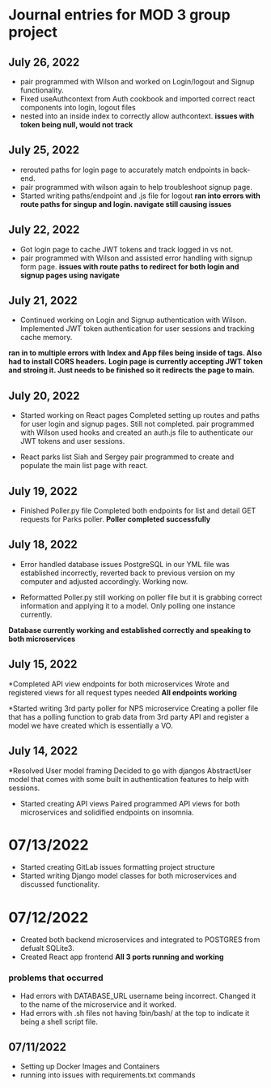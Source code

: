# Journal entries for MOD 3 group project

## July 26, 2022
* pair programmed with Wilson and worked on Login/logout and Signup functionality. 
* Fixed useAuthcontext from Auth cookbook and imported correct react components into login, logout files
* nested <app/> into an <AuthProvider/> inside index to correctly allow authcontext.
**issues with token being null, would not track**

## July 25, 2022
* rerouted paths for login page to accurately match endpoints in back-end.
* pair programmed with wilson again to help troubleshoot signup page.
* Started writing paths/endpoint and .js file for logout
**ran into errors with route paths for singup and login. navigate still causing issues**

## July 22, 2022
* Got login page to cache JWT tokens and track logged in vs not.
* pair programmed with Wilson and assisted error handling with signup form page.
**issues with route paths to redirect for both login and signup pages using navigate**

## July 21, 2022
* Continued working on Login and Signup authentication with Wilson.
Implemented JWT token authentication for user sessions and tracking cache memory.

**ran in to multiple errors with Index and App files being inside of <StrictRouter> tags. Also had to install CORS headers.**
**Login page is currently accepting JWT token and stroing it. Just needs to be finished so it redirects the page to main.**

## July 20, 2022
* Started working on React pages
Completed setting up routes and paths for user login and signup pages. Still not completed. pair programmed with Wilson
used hooks and created an auth.js file to authenticate our JWT tokens and user sessions.

* React parks list
Siah and Sergey pair programmed to create and populate the main list page with react.

## July 19, 2022
* Finished Poller.py file
Completed both endpoints for list and detail GET requests for Parks poller.
**Poller completed successfully** 

## July 18, 2022
* Error handled database issues
PostgreSQL in our YML file was established incorrectly, reverted back to previous version on my computer and adjusted accordingly. Working now.

* Reformatted Poller.py
still working on poller file but it is grabbing correct information and applying it to a model. Only polling one instance currently.

**Database currently working and established correctly and speaking to both microservices**

## July 15, 2022
*Completed API view endpoints for both microservices
Wrote and registered views for all request types needed
**All endpoints working**

*Started writing 3rd party poller for NPS microservice
Creating a poller file that has a polling function to grab data from 3rd party API and register a model we have created which is essentially a VO.

## July 14, 2022
*Resolved User model framing
Decided to go with djangos AbstractUser model that comes with some built in authentication features to help with sessions.

* Started creating API views
Paired programmed API views for both microservices and solidified endpoints on insomnia.

# 07/13/2022
- Started creating GitLab issues formatting project structure
- Started writing Django model classes for both microservices and discussed functionality.


# 07/12/2022
- Created both backend microservices and integrated to POSTGRES from defualt SQLite3.
- Created React app frontend
**All 3 ports running and working**
### problems that occurred
- Had errors with DATABASE_URL username being incorrect. Changed it to the name of the microservice and it worked.
- Had errors with .sh files not having !bin/bash/ at the top to indicate it being a shell script file. 

## 07/11/2022
- Setting up Docker Images and Containers
- running into issues with requirements.txt commands
